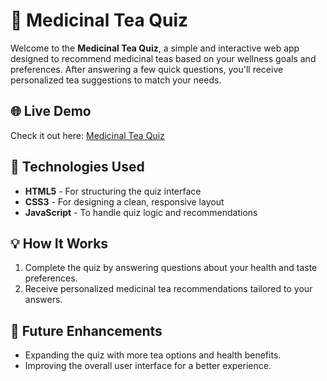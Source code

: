  # 🌿 Medicinal Tea Quiz

Welcome to the **Medicinal Tea Quiz**, a simple and interactive web app designed to recommend medicinal teas based on your wellness goals and preferences. After answering a few quick questions, you'll receive personalized tea suggestions to match your needs.

## 🌐 Live Demo

Check it out here: [Medicinal Tea Quiz](https://medicinalteaquiz.netlify.app/)

## 🚀 Technologies Used

- **HTML5** - For structuring the quiz interface
- **CSS3** - For designing a clean, responsive layout
- **JavaScript** - To handle quiz logic and recommendations

## 💡 How It Works

1. Complete the quiz by answering questions about your health and taste preferences.
2. Receive personalized medicinal tea recommendations tailored to your answers.

## 🔮 Future Enhancements

- Expanding the quiz with more tea options and health benefits.
- Improving the overall user interface for a better experience.
